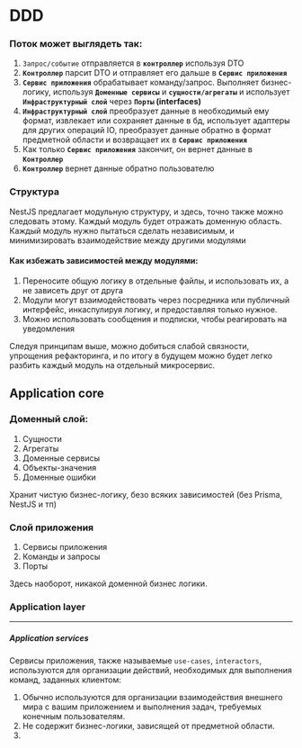 # DDD

### Поток может выглядеть так:

1. `Запрос/событие` отправляется в **`контроллер`** используя DTO
2. **`Контроллер`** парсит DTO и отправляет его дальше в **`Сервис приложения`**
3. **`Сервис приложения`** обрабатывает команду/запрос. Выполняет бизнес-логику, используя **`Доменные сервисы`** и **`сущности/агрегаты`** и использует **`Инфраструктурный слой`** через **`Порты` (interfaces)**
4. **`Инфраструктурный слой`** преобразует данные в необходимый ему формат, извлекает или сохраняет данные в бд, использует адаптеры для других операций IO, преобразует данные обратно в формат предметной области и возвращает их в **`Сервис приложения`**
5. Как только **`Сервис приложения`** закончит, он вернет данные в **`Контроллер`**
6. **`Контроллер`** вернет данные обратно пользователю

### Структура

NestJS предлагает модульную структуру, и здесь, точно также можно следовать этому. Каждый модуль будет отражать доменную область. Каждый модуль нужно пытаться сделать независимым, и минимизировать взаимодействие между другими модулями

#### Как избежать зависимостей между модулями:
1. Переносите общую логику в отдельные файлы, и использовать их, а не зависеть друг от друга
2. Модули могут взаимодействовать через посредника или публичный интерфейс, инкаспулируя логику, и предоставляя только нужное.
3. Можно использовать сообщения и подписки, чтобы реагировать на уведомления

Следуя принципам выше, можно добиться слабой связности, упрощения рефакторинга, и по итогу в будущем можно будет легко разбить каждый модуль на отдельный микросервис.

## Application core

### Доменный слой:

1. Сущности
2. Агрегаты
3. Доменные сервисы
4. Объекты-значения
5. Доменные ошибки

Хранит чистую бизнес-логику, безо всяких зависимостей (без Prisma, NestJS и тп)

### Слой приложения

1. Сервисы приложения
2. Команды и запросы
3. Порты

Здесь наоборот, никакой доменной бизнес логики.

### Application layer

-----

##### Application services
Сервисы приложения, также называемые `use-cases`, `interactors`, используются для организации действий, необходимых для выполнения команд, заданных клиентом:

1. Обычно используются для организации взаимодействия внешнего мира с вашим приложением и выполнения задач, требуемых конечным пользователям.
2. Не содержит бизнес-логики, зависящей от предметной области.
3. 